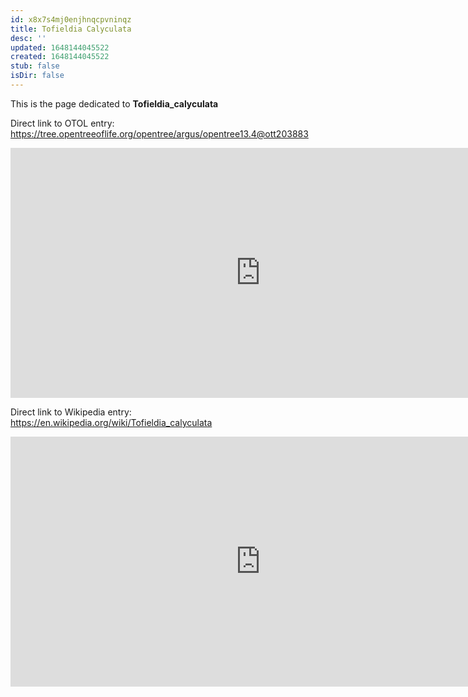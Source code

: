 ```yaml
---
id: x8x7s4mj0enjhnqcpvninqz
title: Tofieldia Calyculata
desc: ''
updated: 1648144045522
created: 1648144045522
stub: false
isDir: false
---
```

This is the page dedicated to **Tofieldia_calyculata**


Direct link to OTOL entry: https://tree.opentreeoflife.org/opentree/argus/opentree13.4@ott203883



<html>
    <body>
    <iframe src="https://tree.opentreeoflife.org/opentree/argus/opentree13.4@ott203883"
    width="800" height="400" frameborder="0" allowfullscreen> </iframe>
    </body>
</html>
    


Direct link to Wikipedia entry: https://en.wikipedia.org/wiki/Tofieldia_calyculata



<html>
    <body>
    <iframe src="https://en.wikipedia.org/wiki/Tofieldia_calyculata"
    width="800" height="400" frameborder="0" allowfullscreen> </iframe>
    </body>
</html>
    
